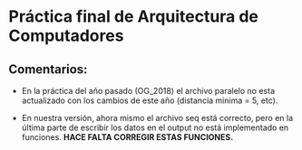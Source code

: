 # Práctica final de Arquitectura de Computadores
## Comentarios:
* En la práctica del año pasado (OG_2018) el archivo paralelo no esta actualizado con los cambios de este año (distancia minima = 5, etc).

* En nuestra versión, ahora mismo el archivo seq está correcto, pero en la última parte de escribir los datos en el output no está implementado en funciones. **HACE FALTA CORREGIR ESTAS FUNCIONES.**
